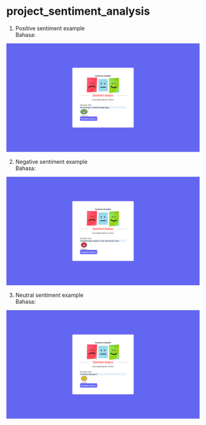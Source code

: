 # project_sentiment_analysis

1. Positive sentiment example <br/>
Bahasa: <br/>
<img src="./static/uploads/result_positive.png" alt="positive_sentiment" width="600"/>

2. Negative sentiment example <br/>
Bahasa: <br/>
<img src="./static/uploads/result_negative.png" alt="negative_sentiment" width="600"/>

3. Neutral sentiment example <br/>
Bahasa: <br/>
<img src="./static/uploads/result_neutral.png" alt="neutral_sentiment" width="600"/>
